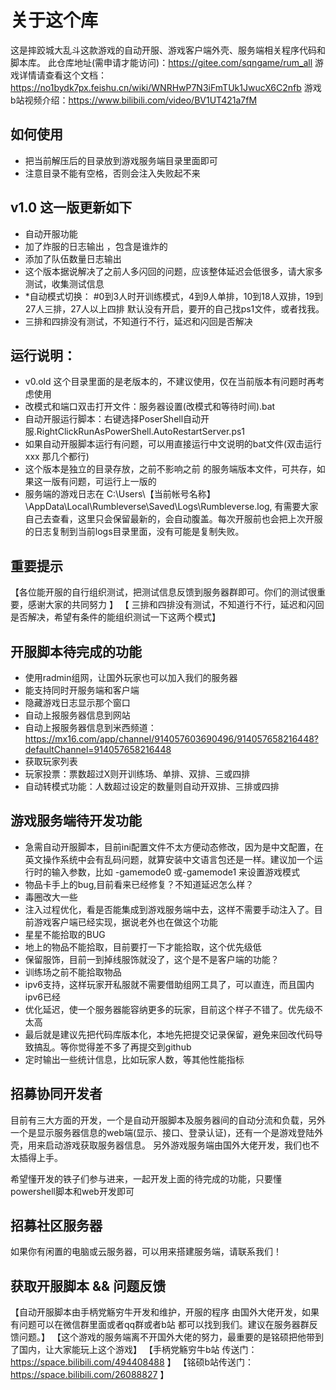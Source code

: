 # 关于这个库

这是摔跤城大乱斗这款游戏的自动开服、游戏客户端外壳、服务端相关程序代码和脚本库。
此仓库地址(需申请才能访问)：https://gitee.com/sqngame/rum_all
游戏详情请查看这个文档：https://no1bydk7px.feishu.cn/wiki/WNRHwP7N3iFmTUk1JwucX6C2nfb
游戏b站视频介绍：https://www.bilibili.com/video/BV1UT421a7fM

## 如何使用

- 把当前解压后的目录放到游戏服务端目录里面即可
- 注意目录不能有空格，否则会注入失败起不来



## v1.0 这一版更新如下

- 自动开服功能
- 加了炸服的日志输出 ，包含是谁炸的
- 添加了队伍数量日志输出
- 这个版本据说解决了之前人多闪回的问题，应该整体延迟会低很多，请大家多测试，收集测试信息
- *自动模式切换： #0到3人时开训练模式，4到9人单排，10到18人双排，19到27人三排，27人以上四排 默认没有开启，要开的自己找ps1文件，或者找我。
- 三排和四排没有测试，不知道行不行，延迟和闪回是否解决


## 运行说明：
- v0.old 这个目录里面的是老版本的，不建议使用，仅在当前版本有问题时再考虑使用
- 改模式和端口双击打开文件：服务器设置(改模式和等待时间).bat
- 自动开服运行脚本：右键选择PoserShell自动开服.RightClickRunAsPowerShell.AutoRestartServer.ps1
- 如果自动开服脚本运行有问题，可以用直接运行中文说明的bat文件(双击运行xxx 那几个都行)
- 这个版本是独立的目录存放，之前不影响之前 的服务端版本文件，可共存，如果这一版有问题，可运行上一版的
- 服务端的游戏日志在 C:\Users\【当前帐号名称】\AppData\Local\Rumbleverse\Saved\Logs\Rumbleverse.log, 有需要大家自己去查看，这里只会保留最新的，会自动腹盖。每次开服前也会把上次开服的日志复制到当前logs目录里面，没有可能是复制失败。

## 重要提示

【各位能开服的自行组织测试，把测试信息反馈到服务器群即可。你们的测试很重要，感谢大家的共同努力 】
【 三排和四排没有测试，不知道行不行，延迟和闪回是否解决，希望有条件的能组织测试一下这两个模式】

## 开服脚本待完成的功能

- 使用radmin组网，让国外玩家也可以加入我们的服务器
- 能支持同时开服务端和客户端
- 隐藏游戏日志显示那个窗口
- 自动上报服务器信息到网站
- 自动上报服务器信息到米西频道：https://mx16.com/app/channel/914057603690496/914057658216448?defaultChannel=914057658216448
- 获取玩家列表
- 玩家投票：票数超过X则开训练场、单排、双排、三或四排
- 自动转模式功能：人数超过设定的数量则自动开双排、三排或四排

## 游戏服务端待开发功能

- 急需自动开服脚本，目前ini配置文件不太方便动态修改，因为是中文配置，在英文操作系统中会有乱码问题，就算安装中文语言包还是一样。建议加一个运行时的输入参数，比如 -gamemode0 或-gamemode1 来设置游戏模式
- 物品卡手上的bug,目前看来已经修复？不知道延迟怎么样？
- 毒圈改大一些
- 注入过程优化，看是否能集成到游戏服务端中去，这样不需要手动注入了。目前游戏客户端已经实现，据说老外也在做这个功能
- 星星不能拾取的BUG
- 地上的物品不能拾取，目前要打一下才能拾取，这个优先级低
- 保留服饰，目前一到掉线服饰就没了，这个是不是客户端的功能？
- 训练场之前不能拾取物品
- ipv6支持，这样玩家开私服就不需要借助组网工具了，可以直连，而且国内ipv6已经
- 优化延迟，使一个服务器能容纳更多的玩家，目前这个样子不错了。优先级不太高
- 最后就是建议先把代码库版本化，本地先把提交记录保留，避免来回改代码导致搞乱。等你觉得差不多了再提交到github
- 定时输出一些统计信息，比如玩家人数，等其他性能指标


## 招募协同开发者

目前有三大方面的开发，一个是自动开服脚本及服务器间的自动分流和负载，另外 一个是显示服务器信息的web端(显示、接口、登录认证)，还有一个是游戏登陆外壳，用来启动游戏获取服务器信息。
另外游戏服务端由国外大佬开发，我们也不太插得上手。

希望懂开发的铁子们参与进来，一起开发上面的待完成的功能，只要懂powershell脚本和web开发即可

## 招募社区服务器

如果你有闲置的电脑或云服务器，可以用来搭建服务端，请联系我们！


## 获取开服脚本 && 问题反馈
【自动开服脚本由手柄党觞穷牛开发和维护，开服的程序 由国外大佬开发，如果有问题可以在微信群里面或者qq群或者b站 都可以找到我们。建议在服务器群反馈问题。】
【这个游戏的服务端离不开国外大佬的努力，最重要的是铭硕把他带到了国内，让大家能玩上这个游戏】
【手柄党觞穷牛b站 传送门：https://space.bilibili.com/494408488  】
【铭硕b站传送门：https://space.bilibili.com/26088827  】
